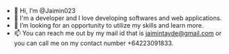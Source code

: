 - 👋 Hi, I’m @Jaimin023
- 👀 I'm a developer and I love developing softwares and web applications.
- 🌱 I’m looking for an opportunity to utilize my skills and learn more.
- 📫 You can reach me out by my mail id that is jaimintayde@gmail.com or you can call me on my contact number +64223091833.

<!---
Jaimin023/Jaimin023 is a ✨ special ✨ repository because its `README.md` (this file) appears on your GitHub profile.
You can click the Preview link to take a look at your changes.
--->
